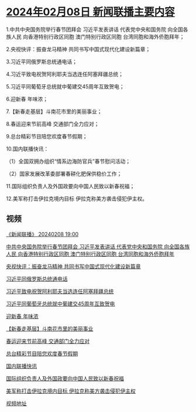 # [2024年02月08日 新闻联播主要内容](https://tv.cctv.com/lm/xwlb/day/20240208.shtml)

1.中共中央国务院举行春节团拜会 习近平发表讲话 代表党中央和国务院 向全国各族人民 向香港特别行政区同胞 澳门特别行政区同胞 台湾同胞和海外侨胞拜年；

2.央视快评：振奋龙马精神 共同书写中国式现代化建设新篇章；

3.习近平同俄罗斯总统通电话；

4.习近平致电祝贺阿利耶夫当选连任阿塞拜疆总统；

5.习近平同葡萄牙总统就中葡建交45周年互致贺电；

6.迎新春 年味浓；

7.【新春走基层】斗南花市里的美丽事业；

8.春运迎来节前高峰 交通部门全力应对；

9.总台精彩节目陪您欢度春节假期；

10.国内联播快讯：

（1）全国双拥办组织“情系边海防官兵”春节慰问活动；

（2）国家发展改革委部署春耕化肥保供稳价工作；

11.国际组织负责人及外国政要向中国人民致以新春祝福；

12.美军称打击伊拉克境内目标 伊拉克称美方袭击侵犯伊主权。

## 视频

[《新闻联播》 20240208 19:00](https://tv.cctv.com/2024/02/08/VIDEvKdNTrvueUypz8tN2B9I240208.shtml)

[中共中央国务院举行春节团拜会 习近平发表讲话 代表党中央和国务院 向全国各族人民 向香港特别行政区同胞 澳门特别行政区同胞 台湾同胞和海外侨胞拜年](https://tv.cctv.com/2024/02/08/VIDEG1tiJcmPg787jyHqHL4q240208.shtml)

[央视快评：振奋龙马精神 共同书写中国式现代化建设新篇章](https://tv.cctv.com/2024/02/08/VIDE19C7sedcNAXAhjvx0BNx240208.shtml)

[习近平同俄罗斯总统通电话](https://tv.cctv.com/2024/02/08/VIDEauMCFvPAdY8P5cR0Lkt8240208.shtml)

[习近平致电祝贺阿利耶夫当选连任阿塞拜疆总统](https://tv.cctv.com/2024/02/08/VIDExrGyeUI2rXkYhFO7az1A240208.shtml)

[习近平同葡萄牙总统就中葡建交45周年互致贺电](https://tv.cctv.com/2024/02/08/VIDER5ETknVXGop6Xx92QPyn240208.shtml)

[迎新春 年味浓](https://tv.cctv.com/2024/02/08/VIDED6HR57yqpYDwodCI0rAW240208.shtml)

[【新春走基层】斗南花市里的美丽事业](https://tv.cctv.com/2024/02/08/VIDEmWCiYmvtY9ZQS2qI3xzZ240208.shtml)

[春运迎来节前高峰 交通部门全力应对](https://tv.cctv.com/2024/02/08/VIDEC9RZsTR0hY8CYb7Y98Tw240208.shtml)

[总台精彩节目陪您欢度春节假期](https://tv.cctv.com/2024/02/08/VIDETRXMkWRMVarsd4EfAo0c240208.shtml)

[国内联播快讯](https://tv.cctv.com/2024/02/08/VIDEQcKfMwlsHARkvg4Hrs3k240208.shtml)

[国际组织负责人及外国政要向中国人民致以新春祝福](https://tv.cctv.com/2024/02/08/VIDEhsASRhpf6A5XvPKf76uw240208.shtml)

[美军称打击伊拉克境内目标 伊拉克称美方袭击侵犯伊主权](https://tv.cctv.com/2024/02/08/VIDENFe8dge9bhalEwwOVZMx240208.shtml)

[视频地址](https://tv.cctv.com/lm/xwlb/day/20240208.shtml) 

